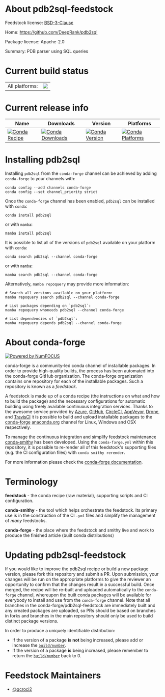 About pdb2sql-feedstock
=======================

Feedstock license: [BSD-3-Clause](https://github.com/conda-forge/pdb2sql-feedstock/blob/main/LICENSE.txt)

Home: https://github.com/DeepRank/pdb2sql

Package license: Apache-2.0

Summary: PDB parser using SQL queries

Current build status
====================


<table><tr><td>All platforms:</td>
    <td>
      <a href="https://dev.azure.com/conda-forge/feedstock-builds/_build/latest?definitionId=21624&branchName=main">
        <img src="https://dev.azure.com/conda-forge/feedstock-builds/_apis/build/status/pdb2sql-feedstock?branchName=main">
      </a>
    </td>
  </tr>
</table>

Current release info
====================

| Name | Downloads | Version | Platforms |
| --- | --- | --- | --- |
| [![Conda Recipe](https://img.shields.io/badge/recipe-pdb2sql-green.svg)](https://anaconda.org/conda-forge/pdb2sql) | [![Conda Downloads](https://img.shields.io/conda/dn/conda-forge/pdb2sql.svg)](https://anaconda.org/conda-forge/pdb2sql) | [![Conda Version](https://img.shields.io/conda/vn/conda-forge/pdb2sql.svg)](https://anaconda.org/conda-forge/pdb2sql) | [![Conda Platforms](https://img.shields.io/conda/pn/conda-forge/pdb2sql.svg)](https://anaconda.org/conda-forge/pdb2sql) |

Installing pdb2sql
==================

Installing `pdb2sql` from the `conda-forge` channel can be achieved by adding `conda-forge` to your channels with:

```
conda config --add channels conda-forge
conda config --set channel_priority strict
```

Once the `conda-forge` channel has been enabled, `pdb2sql` can be installed with `conda`:

```
conda install pdb2sql
```

or with `mamba`:

```
mamba install pdb2sql
```

It is possible to list all of the versions of `pdb2sql` available on your platform with `conda`:

```
conda search pdb2sql --channel conda-forge
```

or with `mamba`:

```
mamba search pdb2sql --channel conda-forge
```

Alternatively, `mamba repoquery` may provide more information:

```
# Search all versions available on your platform:
mamba repoquery search pdb2sql --channel conda-forge

# List packages depending on `pdb2sql`:
mamba repoquery whoneeds pdb2sql --channel conda-forge

# List dependencies of `pdb2sql`:
mamba repoquery depends pdb2sql --channel conda-forge
```


About conda-forge
=================

[![Powered by
NumFOCUS](https://img.shields.io/badge/powered%20by-NumFOCUS-orange.svg?style=flat&colorA=E1523D&colorB=007D8A)](https://numfocus.org)

conda-forge is a community-led conda channel of installable packages.
In order to provide high-quality builds, the process has been automated into the
conda-forge GitHub organization. The conda-forge organization contains one repository
for each of the installable packages. Such a repository is known as a *feedstock*.

A feedstock is made up of a conda recipe (the instructions on what and how to build
the package) and the necessary configurations for automatic building using freely
available continuous integration services. Thanks to the awesome service provided by
[Azure](https://azure.microsoft.com/en-us/services/devops/), [GitHub](https://github.com/),
[CircleCI](https://circleci.com/), [AppVeyor](https://www.appveyor.com/),
[Drone](https://cloud.drone.io/welcome), and [TravisCI](https://travis-ci.com/)
it is possible to build and upload installable packages to the
[conda-forge](https://anaconda.org/conda-forge) [anaconda.org](https://anaconda.org/)
channel for Linux, Windows and OSX respectively.

To manage the continuous integration and simplify feedstock maintenance
[conda-smithy](https://github.com/conda-forge/conda-smithy) has been developed.
Using the ``conda-forge.yml`` within this repository, it is possible to re-render all of
this feedstock's supporting files (e.g. the CI configuration files) with ``conda smithy rerender``.

For more information please check the [conda-forge documentation](https://conda-forge.org/docs/).

Terminology
===========

**feedstock** - the conda recipe (raw material), supporting scripts and CI configuration.

**conda-smithy** - the tool which helps orchestrate the feedstock.
                   Its primary use is in the construction of the CI ``.yml`` files
                   and simplify the management of *many* feedstocks.

**conda-forge** - the place where the feedstock and smithy live and work to
                  produce the finished article (built conda distributions)


Updating pdb2sql-feedstock
==========================

If you would like to improve the pdb2sql recipe or build a new
package version, please fork this repository and submit a PR. Upon submission,
your changes will be run on the appropriate platforms to give the reviewer an
opportunity to confirm that the changes result in a successful build. Once
merged, the recipe will be re-built and uploaded automatically to the
`conda-forge` channel, whereupon the built conda packages will be available for
everybody to install and use from the `conda-forge` channel.
Note that all branches in the conda-forge/pdb2sql-feedstock are
immediately built and any created packages are uploaded, so PRs should be based
on branches in forks and branches in the main repository should only be used to
build distinct package versions.

In order to produce a uniquely identifiable distribution:
 * If the version of a package **is not** being increased, please add or increase
   the [``build/number``](https://docs.conda.io/projects/conda-build/en/latest/resources/define-metadata.html#build-number-and-string).
 * If the version of a package **is** being increased, please remember to return
   the [``build/number``](https://docs.conda.io/projects/conda-build/en/latest/resources/define-metadata.html#build-number-and-string)
   back to 0.

Feedstock Maintainers
=====================

* [@gcroci2](https://github.com/gcroci2/)

